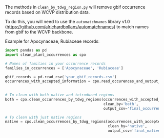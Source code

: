 The methods in `clean_by_tdwg_region.py` will remove gbif occurrence records based on WCVP distribution data.

To do this, you will need to use the `automatchnames`
library v1.0 (https://github.com/alrichardbollans/automatchnames) to
match names from gbif to the WCVP backbone.

Example for Apocynaceae, Rubiaceae records:

```python
import pandas as pd
import clean_plant_occurrences as cpo

# Names of families in your occurrence records
families_in_occurrences = ['Apocynaceae', 'Rubiaceae']

gbif_records = pd.read_csv('your_gbif_records.csv')
occurrences_with_accepted_information = cpo.read_occurences_and_output_acc_names(gbif_records,
                                                                                 'output_file_for_accepted_info.csv',
                                                                                 families_in_occurrences=families_in_occurrences)
# To clean with both native and introduced regions
both = cpo.clean_occurrences_by_tdwg_regions(occurrences_with_accepted_information,
                                             clean_by='both',
                                             output_csv='final_occurrence_output.csv')

# To clean with just native regions
native = cpo.clean_occurrences_by_tdwg_regions(occurrences_with_accepted_information,
                                               clean_by='native',
                                               output_csv='final_native_occurrence_output.csv')
```
